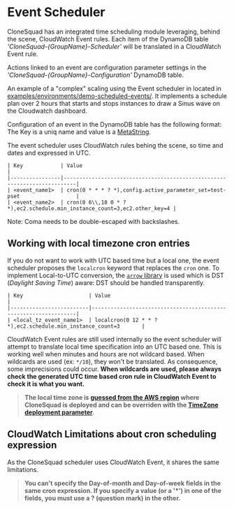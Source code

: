 
# Event Scheduler

CloneSquad has an integrated time scheduling module leveraging, behind the scene, CloudWatch Event rules.
Each item of the DynamoDB table *'CloneSquad-{GroupName}-Scheduler'* will be translated in a CloudWatch Event rule.

Actions linked to an event are configuration parameter settings in the *'CloneSquad-{GroupName}-Configuration'* DynamoDB table.

An example of a "complex" scaling using the Event scheduler in located in [examples/environments/demo-scheduled-events/](../examples/environments/demo-scheduled-events/). It implements a schedule plan over 2 hours that starts and stops instances to draw a Sinus wave on the Cloudwatch dashboard.

Configuration of an event in the DynamoDB table has the following format: The Key is a uniq name and value is a [MetaString](CONFIGURATION_REFERENCE.md#MetaString).

The event scheduler uses CloudWatch rules behing the scene, so time and dates and expressed in UTC.

	| Key            | Value                                                                    |
	|----------------|--------------------------------------------------------------------------|
	| <event_name1>  | cron(0 * * * ? *),config.active_parameter_set=test-pset                  |
	| <event_name2>  | cron(0 6\\,18 0 * ? *),ec2.schedule.min_instance_count=3,ec2.other_key=4 |

Note: Coma needs to be double-escaped with backslashes.

## Working with local timezone cron entries

If you do not want to work with UTC based time but a local one, the event scheduler proposes the `localcron` keyword that replaces the `cron` one.
To implement Local-to-UTC conversion, the [`arrow` library](https://arrow.readthedocs.io/en/latest/) is used which is DST (*Daylight Saving Time*) aware: DST should be handled transparently. 

	| Key                     | Value                                                           |
	|-------------------------|-----------------------------------------------------------------|
	| <local_tz_event_name1>  | localcron(0 12 * * ? *),ec2.schedule.min_instance_count=3       |

CloudWatch Event rules are still used internally so the event scheduler will attempt to translate local time specification into an UTC based one.
This is working well when minutes and hours are not wildcard based. When wildcards are used (ex: `*/10`), they won't be translated. As consequence, 
some imprecisions could occur. **When wildcards are used, please always check the generated UTC time based cron rule in CloudWatch Event to check it is what you want.**

> **The local time zone is [guessed from the AWS region](../src/resources/region-timezones.yaml) where CloneSquad is deployed and can be overriden with 
the [TimeZone deployment parameter](DEPLOYMENT_REFERENCE.md#timezone).**

## CloudWatch Limitations about cron scheduling expression

As the CloneSquad scheduler uses CloudWatch Event, it shares the same limitations.

> **You can't specify the Day-of-month and Day-of-week fields in the same cron expression. If you specify a value (or a '*') in one of the fields, you must use a ? (question mark) in the other.**



